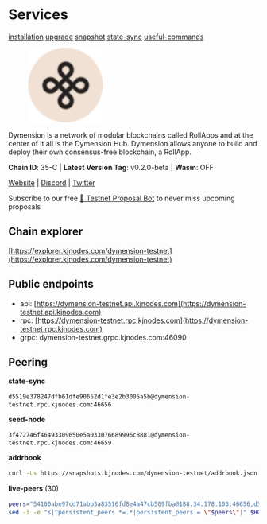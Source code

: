 # Services

[installation](./installation/ "mention") [upgrade](./upgrade/ "mention") [snapshot](./snapshot/ "mention") [state-sync](./state-sync/ "mention") [useful-commands](./useful-commands/ "mention")

<figure><img src="https://raw.githubusercontent.com/kj89/cosmos-images/main/logos/dymension.png" width="150" alt=""><figcaption></figcaption></figure>

Dymension is a network of modular blockchains called RollApps  and at the center of it all is the Dymension Hub. Dymension  allows anyone to build and deploy their own consensus-free blockchain, a RollApp.

**Chain ID**: 35-C | **Latest Version Tag**: v0.2.0-beta | **Wasm**: OFF

[Website](https://dymension.xyz/) | [Discord](https://discord.gg/dymension) | [Twitter](https://twitter.com/dymensionXYZ)



Subscribe to our free [🤖 Testnet Proposal Bot](https://t.me/kjnodes_testnet_proposal_bot) to never miss upcoming proposals


## Chain explorer
[https://explorer.kjnodes.com/dymension-testnet](https://explorer.kjnodes.com/dymension-testnet)

## Public endpoints

* api: [https://dymension-testnet.api.kjnodes.com](https://dymension-testnet.api.kjnodes.com)
* rpc: [https://dymension-testnet.rpc.kjnodes.com](https://dymension-testnet.rpc.kjnodes.com)
* grpc: dymension-testnet.grpc.kjnodes.com:46090

## Peering

**state-sync**

```text
d5519e378247dfb61dfe90652d1fe3e2b3005a5b@dymension-testnet.rpc.kjnodes.com:46656
```

**seed-node**

```text
3f472746f46493309650e5a033076689996c8881@dymension-testnet.rpc.kjnodes.com:46659
```

**addrbook**
```bash
curl -Ls https://snapshots.kjnodes.com/dymension-testnet/addrbook.json > $HOME/.dymension/config/addrbook.json
```

**live-peers** (30)
```bash
peers="54160abe97cd71abb3a83516fd8e4a47cb509fba@188.34.178.103:46656,d5519e378247dfb61dfe90652d1fe3e2b3005a5b@65.109.68.190:46656,30ce17a86b30b43b7e64c47f8249add57d2ec576@217.21.53.107:26656,60f464943e6434579abdfa28a3122bd2d6008dec@139.99.68.119:26656,ec843a4aea197837c13f13612a525bd7377443b1@167.235.250.107:26656,0cc10d01b749a1e8b8d14c077140c776394d31e5@65.108.9.164:21456,8b5367df2b1287174ce8950654953d81a7d69a29@144.76.201.43:26556,a85420b25181bdb9b3a38741c48dafd5fb3b922f@209.34.205.57:26656,4d2ec1e61d61550fc5bfacc57e971ff9b6181152@135.181.180.29:26656,ba2ef45240cc997443df795b801a34602ba68b55@65.109.92.241:17886,0ee31ef97ba6b6c13b25b5c528163f2092821c2d@65.21.132.27:24856,5c2a752c9b1952dbed075c56c600c3a79b58c395@195.3.220.54:27086,09927421cd3aa47bc81f8f981e15c547bc490121@5.9.83.110:26656,8eb8789ce687870a1c9b8ab7cc0f816c653ed56e@217.21.53.108:26656,b24974dd15a984f882438d907ee97c6baf1ae766@185.177.116.36:656,a6b148f8419992dd2a1c4733f0b707d489580ae8@109.238.12.65:27656,c6cdcc7f8e1a33f864956a8201c304741411f219@3.214.163.125:26656,c1008d2d05c56254e95d19ab7e9fe459dad2de3d@159.223.57.238:26656,708ff9955abd0e86b7873c1ec73311414bd1db24@217.21.53.106:26656,57a66a59cc291887f35e231b4469e2c957728862@46.4.5.45:20556,36d734269c8e69fd60e9050a7f47733b2e570d1c@89.117.57.201:11656,17e37a96af64a81bf6ee144850fd24442f9d4ec6@109.123.249.192:26656,2afd537c6cca30a46393545a6aa69235d3fdb398@38.242.241.117:26656,0d30a0790a216d01c9759ab48192d9154381e6c0@136.243.88.91:3240,7fc44e2651006fb2ddb4a56132e738da2845715f@65.108.6.45:61256,22acf9a303e825ce04171ef26e2326c09aeb238b@47.147.226.228:55656,c26dc8486e8c4817e154812462993ce562cda221@65.108.231.124:32656,236b71988898dff63cef139f83a64f5fbfd9d8d7@135.181.18.112:55696,3a1e280b47ba71e11c2f1d800d0dd837cd40ed08@38.242.246.215:26656,c36184fec2fb60bf7be775390c1cd6619c0201ef@209.126.81.240:26656"
sed -i -e "s|^persistent_peers *=.*|persistent_peers = \"$peers\"|" $HOME/.dymension/config/config.toml
```
